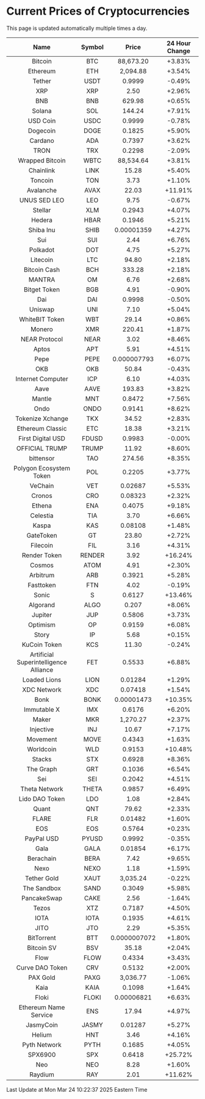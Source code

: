 # Current Prices of Cryptocurrencies
This page is updated automatically multiple times a day.

| Name | Symbol | Price | 24 Hour Change |
| :---: |:---:| :---: | :---: |
| Bitcoin | BTC | 88,673.20 | +3.83% |
| Ethereum | ETH | 2,094.88 | +3.54% |
| Tether | USDT | 0.9999 | -0.49% |
| XRP | XRP | 2.50 | +2.96% |
| BNB | BNB | 629.98 | +0.65% |
| Solana | SOL | 144.24 | +7.91% |
| USD Coin | USDC | 0.9999 | -0.78% |
| Dogecoin | DOGE | 0.1825 | +5.90% |
| Cardano | ADA | 0.7397 | +3.62% |
| TRON | TRX | 0.2298 | -2.09% |
| Wrapped Bitcoin | WBTC | 88,534.64 | +3.81% |
| Chainlink | LINK | 15.28 | +5.40% |
| Toncoin | TON | 3.73 | +1.10% |
| Avalanche | AVAX | 22.03 | +11.91% |
| UNUS SED LEO | LEO | 9.75 | -0.67% |
| Stellar | XLM | 0.2943 | +4.07% |
| Hedera | HBAR | 0.1946 | +5.21% |
| Shiba Inu | SHIB | 0.00001359 | +4.27% |
| Sui | SUI | 2.44 | +6.76% |
| Polkadot | DOT | 4.75 | +5.27% |
| Litecoin | LTC | 94.80 | +2.18% |
| Bitcoin Cash | BCH | 333.28 | +2.18% |
| MANTRA | OM | 6.76 | +2.68% |
| Bitget Token | BGB | 4.91 | -0.90% |
| Dai | DAI | 0.9998 | -0.50% |
| Uniswap | UNI | 7.10 | +5.04% |
| WhiteBIT Token | WBT | 29.14 | +0.86% |
| Monero | XMR | 220.41 | +1.87% |
| NEAR Protocol | NEAR | 3.02 | +8.46% |
| Aptos | APT | 5.91 | +4.51% |
| Pepe | PEPE | 0.000007793 | +6.07% |
| OKB | OKB | 50.84 | -0.43% |
| Internet Computer | ICP | 6.10 | +4.03% |
| Aave | AAVE | 193.83 | +3.82% |
| Mantle | MNT | 0.8472 | +7.56% |
| Ondo | ONDO | 0.9141 | +8.62% |
| Tokenize Xchange | TKX | 34.52 | +2.83% |
| Ethereum Classic | ETC | 18.38 | +3.21% |
| First Digital USD | FDUSD | 0.9983 | -0.00% |
| OFFICIAL TRUMP | TRUMP | 11.92 | +8.60% |
| bittensor | TAO | 274.56 | +8.35% |
| Polygon Ecosystem Token | POL | 0.2205 | +3.77% |
| VeChain | VET | 0.02687 | +5.53% |
| Cronos | CRO | 0.08323 | +2.32% |
| Ethena | ENA | 0.4075 | +9.18% |
| Celestia | TIA | 3.70 | +6.66% |
| Kaspa | KAS | 0.08108 | +1.48% |
| GateToken | GT | 23.80 | +2.72% |
| Filecoin | FIL | 3.16 | +4.31% |
| Render Token | RENDER | 3.92 | +16.24% |
| Cosmos | ATOM | 4.91 | +2.30% |
| Arbitrum | ARB | 0.3921 | +5.28% |
| Fasttoken | FTN | 4.02 | -0.19% |
| Sonic | S | 0.6127 | +13.46% |
| Algorand | ALGO | 0.207 | +8.06% |
| Jupiter | JUP | 0.5806 | +3.73% |
| Optimism | OP | 0.9159 | +6.08% |
| Story | IP | 5.68 | +0.15% |
| KuCoin Token | KCS | 11.30 | -0.24% |
| Artificial Superintelligence Alliance | FET | 0.5533 | +6.88% |
| Loaded Lions | LION | 0.01284 | +1.29% |
| XDC Network | XDC | 0.07418 | +1.54% |
| Bonk | BONK | 0.00001473 | +10.35% |
| Immutable X | IMX | 0.6176 | +6.20% |
| Maker | MKR | 1,270.27 | +2.37% |
| Injective | INJ | 10.67 | +7.17% |
| Movement | MOVE | 0.4343 | +1.63% |
| Worldcoin | WLD | 0.9153 | +10.48% |
| Stacks | STX | 0.6928 | +8.36% |
| The Graph | GRT | 0.1036 | +6.54% |
| Sei | SEI | 0.2042 | +4.51% |
| Theta Network | THETA | 0.9857 | +6.49% |
| Lido DAO Token | LDO | 1.08 | +2.84% |
| Quant | QNT | 79.62 | +2.33% |
| FLARE | FLR | 0.01482 | +1.60% |
| EOS | EOS | 0.5764 | +0.23% |
| PayPal USD | PYUSD | 0.9992 | -0.35% |
| Gala | GALA | 0.01854 | +6.17% |
| Berachain | BERA | 7.42 | +9.65% |
| Nexo | NEXO | 1.18 | +1.59% |
| Tether Gold | XAUT | 3,035.24 | -0.22% |
| The Sandbox | SAND | 0.3049 | +5.98% |
| PancakeSwap | CAKE | 2.56 | -1.64% |
| Tezos | XTZ | 0.7187 | +4.50% |
| IOTA | IOTA | 0.1935 | +4.61% |
| JITO | JTO | 2.29 | +5.35% |
| BitTorrent | BTT | 0.0000007072 | +1.80% |
| Bitcoin SV | BSV | 35.18 | +2.04% |
| Flow | FLOW | 0.4334 | +3.43% |
| Curve DAO Token | CRV | 0.5132 | +2.00% |
| PAX Gold | PAXG | 3,036.77 | -1.06% |
| Kaia | KAIA | 0.1098 | +1.64% |
| Floki | FLOKI | 0.00006821 | +6.63% |
| Ethereum Name Service | ENS | 17.94 | +4.97% |
| JasmyCoin | JASMY | 0.01287 | +5.27% |
| Helium | HNT | 3.46 | +4.16% |
| Pyth Network | PYTH | 0.1685 | +4.05% |
| SPX6900 | SPX | 0.6418 | +25.72% |
| Neo | NEO | 8.28 | +1.60% |
| Raydium | RAY | 2.01 | +11.62% |

Last Update at Mon Mar 24 10:22:37 2025 Eastern Time